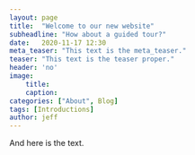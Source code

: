 ```yaml
---
layout: page
title:  "Welcome to our new website"
subheadline: "How about a guided tour?"
date:   2020-11-17 12:30
meta_teaser: "This text is the meta_teaser."
teaser: "This text is the teaser proper."
header: 'no'
image:
    title: 
    caption: 
categories: ["About", Blog]
tags: [Introductions]
author: jeff
---
```

And here is the text.